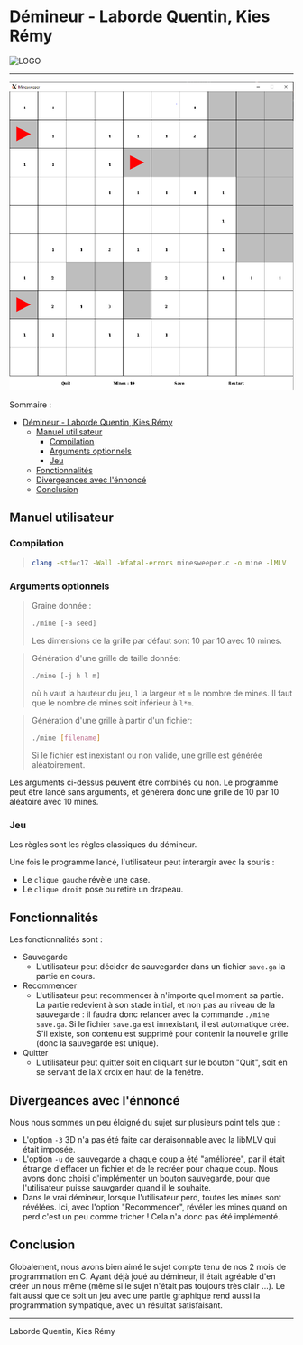# Démineur - Laborde Quentin, Kies Rémy 

![LOGO](./screenshots/Logo_Université_Gustave_Eiffel_2020.svg.png)

___

![SCREENSHOT](./screenshots/game.png)

Sommaire :
- [Démineur - Laborde Quentin, Kies Rémy](#démineur---laborde-quentin-kies-rémy)
  - [Manuel utilisateur](#manuel-utilisateur)
    - [Compilation](#compilation)
    - [Arguments optionnels](#arguments-optionnels)
    - [Jeu](#jeu)
  - [Fonctionnalités](#fonctionnalités)
  - [Divergeances avec l'énnoncé](#divergeances-avec-lénnoncé)
  - [Conclusion](#conclusion)

## Manuel utilisateur

### Compilation

> ```bash
> clang -std=c17 -Wall -Wfatal-errors minesweeper.c -o mine -lMLV
> ```

### Arguments optionnels

> Graine donnée :
> ```bash
> ./mine [-a seed]
> ```
> Les dimensions de la grille par défaut sont 10 par 10 avec 10 mines.

> Génération d'une grille de taille donnée:
> ```bash
> ./mine [-j h l m]
> ```
> où `h` vaut la hauteur du jeu, `l` la largeur et `m` le nombre de mines.
> Il faut que le nombre de mines soit inférieur à `l*m`.

> Génération d'une grille à partir d'un fichier:
> ```bash
> ./mine [filename]
> ```
> Si le fichier est inexistant ou non valide, une grille est générée aléatoirement.

Les arguments ci-dessus peuvent être combinés ou non.
Le programme peut être lancé sans arguments, et génèrera donc une grille de 10 par 10 aléatoire avec 10 mines.

### Jeu

Les règles sont les règles classiques du démineur.

Une fois le programme lancé, l'utilisateur peut interargir avec la souris :
* Le `clique gauche` révèle une case.
* Le `clique droit` pose ou retire un drapeau. 


## Fonctionnalités

Les fonctionnalités sont :
* Sauvegarde
  * L'utilisateur peut décider de sauvegarder dans un fichier `save.ga` la partie en cours.
* Recommencer
  * L'utilisateur peut recommencer à n'importe quel moment sa partie. La partie redevient à son stade initial, et non pas au niveau de la sauvegarde : il faudra donc relancer avec la commande `./mine save.ga`. Si le fichier ``save.ga`` est innexistant, il est automatique crée. S'il existe, son contenu est supprimé pour contenir la nouvelle grille (donc la sauvegarde est unique).
* Quitter
  * L'utilisateur peut quitter soit en cliquant sur le bouton "Quit", soit en se servant de la `X` croix en haut de la fenêtre.

## Divergeances avec l'énnoncé

Nous nous sommes un peu éloigné du sujet sur plusieurs point tels que :
* L'option `-3` 3D n'a pas été faite car déraisonnable avec la libMLV qui était imposée.
* L'option `-u` de sauvegarde a chaque coup a été "améliorée", par il était étrange d'effacer un fichier et de le recréer pour chaque coup. Nous avons donc choisi d'implémenter un bouton sauvegarde, pour que l'utilisateur puisse sauvgarder quand il le souhaite.
* Dans le vrai démineur, lorsque l'utilisateur perd, toutes les mines sont révélées. Ici, avec l'option "Recommencer", révéler les mines quand on perd c'est un peu comme tricher ! Cela n'a donc pas été implémenté. 

## Conclusion

Globalement, nous avons bien aimé le sujet compte tenu de nos 2 mois de programmation en C. Ayant déjà joué au démineur, il était agréable d'en créer un nous même (même si le sujet n'était pas toujours très clair ...). Le fait aussi que ce soit un jeu avec une partie graphique rend aussi la programmation sympatique, avec un résultat satisfaisant.
___
Laborde Quentin, Kies Rémy 